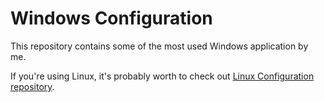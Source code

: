 # Windows Configuration

This repository contains some of the most used Windows application by me.<br>

If you're using Linux, it's probably worth to check out <a href="https://github.com/LuckyRads/Linux-Configuration">Linux Configuration repository</a>.
